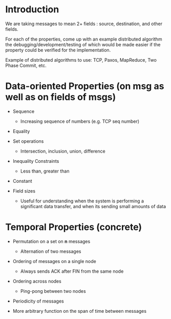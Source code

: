 # Introduction #

We are taking messages to mean 2+ fields : source, destination, and other fields.

For each of the properties, come up with an example distributed algorithm the debugging/development/testing of which would be made easier if the property could be verified for the implementation.

Example of distributed algorithms to use: TCP, Paxos, MapReduce, Two Phase Commit, etc.


# Data-oriented Properties (on msg as well as on fields of msgs) #

  * Sequence
    * Increasing sequence of numbers (e.g. TCP seq number)

  * Equality

  * Set operations
    * Intersection, inclusion, union, difference

  * Inequality Constraints
    * Less than, greater than

  * Constant

  * Field sizes
    * Useful for understanding when the system is performing a significant data transfer, and when its sending small amounts of data


# Temporal Properties (concrete) #

  * Permutation on a set on **n** messages
    * Alternation of two messages

  * Ordering of messages on a single node
    * Always sends ACK after FIN from the same node

  * Ordering across nodes
    * Ping-pong between two nodes

  * Periodicity of messages

  * More arbitrary function on the span of time between messages
